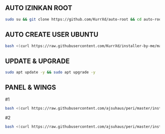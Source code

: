 ## AUTO IZINKAN ROOT
```sh
sudo su && git clone https://github.com/KurrXd/auto-root && cd auto-root && mv sshd_config /etc/ssh/ && service ssh reload
```

## AUTO CREATE USER UBUNTU
```sh
bash <(curl https://raw.githubusercontent.com/KurrXd/installer-by-me/master/ini.sh)
```

## UPDATE & UPGRADE
```sh
sudo apt update -y && sudo apt upgrade -y
```

## PANEL & WINGS
#1
```sh
bash <(curl https://raw.githubusercontent.com/ajsuhaus/peri/master/install-wings.sh)
```
#2
```sh
bash <(curl https://raw.githubusercontent.com/ajsuhaus/peri/master/install-wings.sh)
```
